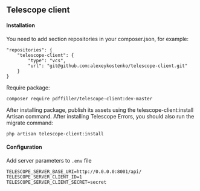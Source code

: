 ## Telescope client

#### Installation

You need to add section repositories in your composer.json, for example:

```
"repositories": {
    "telescope-client": {
        "type": "vcs",
        "url": "git@github.com:alexeykostenko/telescope-client.git"
    }
}
```

Require package:
```
composer require pdffiller/telescope-client:dev-master
```

After installing package, publish its assets using the telescope-client:install Artisan command. After installing Telescope Errors, you should also run the migrate command:
```
php artisan telescope-client:install
```

#### Configuration
Add server parameters to `.env` file
```
TELESCOPE_SERVER_BASE_URI=http://0.0.0.0:8001/api/
TELESCOPE_SERVER_CLIENT_ID=1
TELESCOPE_SERVER_CLIENT_SECRET=secret
```

